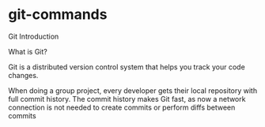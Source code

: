 # git-commands
Git Introduction

What is Git?

Git is a distributed version control system that helps you track your code changes.

When doing a group project, every developer gets their local repository with full commit history. The commit history makes Git fast, as now a network connection is not needed to create commits or perform diffs between commits
